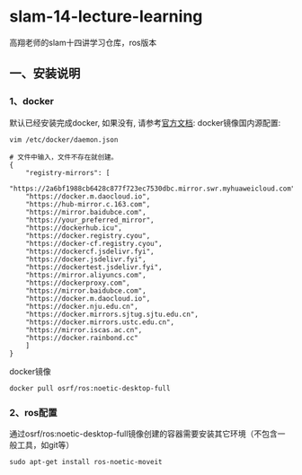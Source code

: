 # slam-14-lecture-learning
高翔老师的slam十四讲学习仓库，ros版本

## 一、安装说明

### 1、docker

默认已经安装完成docker, 如果没有, 请参考[官方文档](https://docs.docker.com/desktop/install/linux/ubuntu/):
docker镜像国内源配置: 

```shell
vim /etc/docker/daemon.json 

# 文件中输入，文件不存在就创建。
{
    "registry-mirrors": [
    "https://2a6bf1988cb6428c877f723ec7530dbc.mirror.swr.myhuaweicloud.com",
    "https://docker.m.daocloud.io",
    "https://hub-mirror.c.163.com",
    "https://mirror.baidubce.com",
    "https://your_preferred_mirror",
    "https://dockerhub.icu",
    "https://docker.registry.cyou",
    "https://docker-cf.registry.cyou",
    "https://dockercf.jsdelivr.fyi",
    "https://docker.jsdelivr.fyi",
    "https://dockertest.jsdelivr.fyi",
    "https://mirror.aliyuncs.com",
    "https://dockerproxy.com",
    "https://mirror.baidubce.com",
    "https://docker.m.daocloud.io",
    "https://docker.nju.edu.cn",
    "https://docker.mirrors.sjtug.sjtu.edu.cn",
    "https://docker.mirrors.ustc.edu.cn",
    "https://mirror.iscas.ac.cn",
    "https://docker.rainbond.cc"
    ]
}
```

docker镜像

```shell
docker pull osrf/ros:noetic-desktop-full
```

### 2、ros配置

通过osrf/ros:noetic-desktop-full镜像创建的容器需要安装其它环境（不包含一般工具，如git等）

```shell
sudo apt-get install ros-noetic-moveit
```

